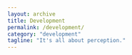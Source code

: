 ```yaml
---
layout: archive
title: Development
permalink: /development/
category: "development"
tagline: "It's all about perception."
---
```

